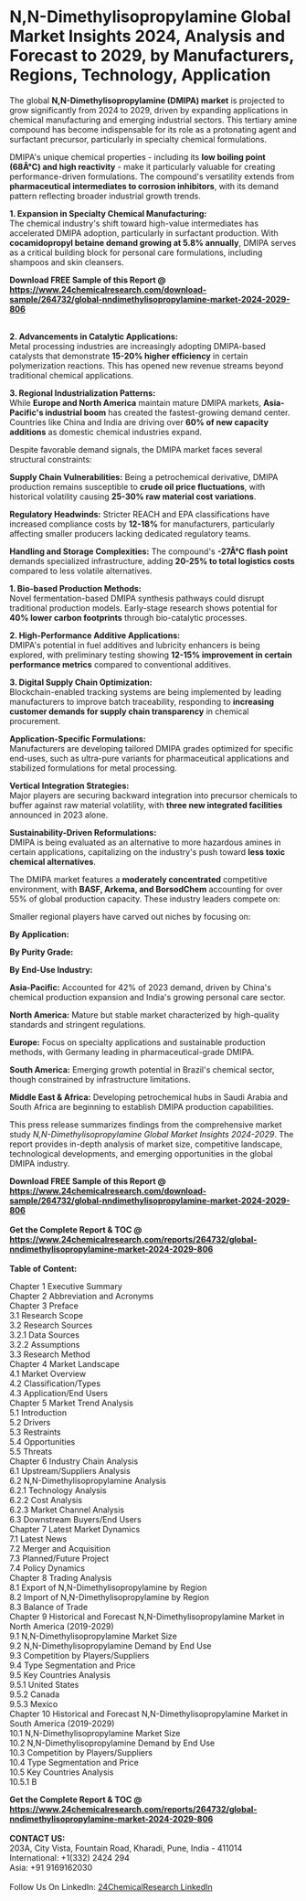 <h1>N,N-Dimethylisopropylamine Global Market Insights 2024, Analysis and Forecast to 2029, by Manufacturers, Regions, Technology, Application</h1><p>The global <strong>N,N-Dimethylisopropylamine (DMIPA) market</strong> is projected to grow significantly from 2024 to 2029, driven by expanding applications in chemical manufacturing and emerging industrial sectors. This tertiary amine compound has become indispensable for its role as a protonating agent and surfactant precursor, particularly in specialty chemical formulations.</p><p>DMIPA's unique chemical properties - including its <strong>low boiling point (68Â°C) and high reactivity</strong> - make it particularly valuable for creating performance-driven formulations. The compound's versatility extends from <strong>pharmaceutical intermediates to corrosion inhibitors</strong>, with its demand pattern reflecting broader industrial growth trends.</p><p><strong>1. Expansion in Specialty Chemical Manufacturing:</strong><br>
The chemical industry's shift toward high-value intermediates has accelerated DMIPA adoption, particularly in surfactant production. With <strong>cocamidopropyl betaine demand growing at 5.8% annually</strong>, DMIPA serves as a critical building block for personal care formulations, including shampoos and skin cleansers.</p><div><b>Download FREE Sample of this Report @ 
            <a href="https://www.24chemicalresearch.com/download-sample/264732/global-nndimethylisopropylamine-market-2024-2029-806">
            https://www.24chemicalresearch.com/download-sample/264732/global-nndimethylisopropylamine-market-2024-2029-806</a></b></div><br><p><strong>2. Advancements in Catalytic Applications:</strong><br>
Metal processing industries are increasingly adopting DMIPA-based catalysts that demonstrate <strong>15-20% higher efficiency</strong> in certain polymerization reactions. This has opened new revenue streams beyond traditional chemical applications.</p><p><strong>3. Regional Industrialization Patterns:</strong><br>
While <strong>Europe and North America</strong> maintain mature DMIPA markets, <strong>Asia-Pacific's industrial boom</strong> has created the fastest-growing demand center. Countries like China and India are driving over <strong>60% of new capacity additions</strong> as domestic chemical industries expand.</p><p>Despite favorable demand signals, the DMIPA market faces several structural constraints:</p><p><strong>Supply Chain Vulnerabilities:</strong> Being a petrochemical derivative, DMIPA production remains susceptible to <strong>crude oil price fluctuations</strong>, with historical volatility causing <strong>25-30% raw material cost variations</strong>.</p><p><strong>Regulatory Headwinds:</strong> Stricter REACH and EPA classifications have increased compliance costs by <strong>12-18%</strong> for manufacturers, particularly affecting smaller producers lacking dedicated regulatory teams.</p><p><strong>Handling and Storage Complexities:</strong> The compound's <strong>-27Â°C flash point</strong> demands specialized infrastructure, adding <strong>20-25% to total logistics costs</strong> compared to less volatile alternatives.</p><p><strong>1. Bio-based Production Methods:</strong><br>
Novel fermentation-based DMIPA synthesis pathways could disrupt traditional production models. Early-stage research shows potential for <strong>40% lower carbon footprints</strong> through bio-catalytic processes.</p><p><strong>2. High-Performance Additive Applications:</strong><br>
DMIPA's potential in fuel additives and lubricity enhancers is being explored, with preliminary testing showing <strong>12-15% improvement in certain performance metrics</strong> compared to conventional additives.</p><p><strong>3. Digital Supply Chain Optimization:</strong><br>
Blockchain-enabled tracking systems are being implemented by leading manufacturers to improve batch traceability, responding to <strong>increasing customer demands for supply chain transparency</strong> in chemical procurement.</p><p><strong>Application-Specific Formulations:</strong><br>
	Manufacturers are developing tailored DMIPA grades optimized for specific end-uses, such as ultra-pure variants for pharmaceutical applications and stabilized formulations for metal processing.</p><p><strong>Vertical Integration Strategies:</strong><br>
	Major players are securing backward integration into precursor chemicals to buffer against raw material volatility, with <strong>three new integrated facilities</strong> announced in 2023 alone.</p><p><strong>Sustainability-Driven Reformulations:</strong><br>
	DMIPA is being evaluated as an alternative to more hazardous amines in certain applications, capitalizing on the industry's push toward <strong>less toxic chemical alternatives</strong>.</p><p>The DMIPA market features a <strong>moderately concentrated</strong> competitive environment, with <strong>BASF, Arkema, and BorsodChem</strong> accounting for over 55% of global production capacity. These industry leaders compete on:</p><p>Smaller regional players have carved out niches by focusing on:</p><p><strong>By Application:</strong></p><p><strong>By Purity Grade:</strong></p><p><strong>By End-Use Industry:</strong></p><p><strong>Asia-Pacific:</strong> Accounted for 42% of 2023 demand, driven by China's chemical production expansion and India's growing personal care sector.</p><p><strong>North America:</strong> Mature but stable market characterized by high-quality standards and stringent regulations.</p><p><strong>Europe:</strong> Focus on specialty applications and sustainable production methods, with Germany leading in pharmaceutical-grade DMIPA.</p><p><strong>South America:</strong> Emerging growth potential in Brazil's chemical sector, though constrained by infrastructure limitations.</p><p><strong>Middle East &amp; Africa:</strong> Developing petrochemical hubs in Saudi Arabia and South Africa are beginning to establish DMIPA production capabilities.</p><p>This press release summarizes findings from the comprehensive market study <em>N,N-Dimethylisopropylamine Global Market Insights 2024-2029</em>. The report provides in-depth analysis of market size, competitive landscape, technological developments, and emerging opportunities in the global DMIPA industry.</p><div><b>Download FREE Sample of this Report @ 
            <a href="https://www.24chemicalresearch.com/download-sample/264732/global-nndimethylisopropylamine-market-2024-2029-806">
            https://www.24chemicalresearch.com/download-sample/264732/global-nndimethylisopropylamine-market-2024-2029-806</a></b></div><br><div><b>Get the Complete Report & TOC @ 
            <a href="https://www.24chemicalresearch.com/reports/264732/global-nndimethylisopropylamine-market-2024-2029-806">
            https://www.24chemicalresearch.com/reports/264732/global-nndimethylisopropylamine-market-2024-2029-806</a></b></div><br>
            <b>Table of Content:</b><p>Chapter 1 Executive Summary<br />
Chapter 2 Abbreviation and Acronyms<br />
Chapter 3 Preface<br />
3.1 Research Scope<br />
3.2 Research Sources<br />
3.2.1 Data Sources<br />
3.2.2 Assumptions<br />
3.3 Research Method<br />
Chapter 4 Market Landscape<br />
4.1 Market Overview<br />
4.2 Classification/Types<br />
4.3 Application/End Users<br />
Chapter 5 Market Trend Analysis<br />
5.1 Introduction<br />
5.2 Drivers<br />
5.3 Restraints<br />
5.4 Opportunities<br />
5.5 Threats<br />
Chapter 6 Industry Chain Analysis<br />
6.1 Upstream/Suppliers Analysis<br />
6.2 N,N-Dimethylisopropylamine Analysis<br />
6.2.1 Technology Analysis<br />
6.2.2 Cost Analysis<br />
6.2.3 Market Channel Analysis<br />
6.3 Downstream Buyers/End Users<br />
Chapter 7 Latest Market Dynamics<br />
7.1 Latest News<br />
7.2 Merger and Acquisition<br />
7.3 Planned/Future Project<br />
7.4 Policy Dynamics<br />
Chapter 8 Trading Analysis<br />
8.1 Export of N,N-Dimethylisopropylamine by Region<br />
8.2 Import of N,N-Dimethylisopropylamine by Region<br />
8.3 Balance of Trade<br />
Chapter 9 Historical and Forecast N,N-Dimethylisopropylamine Market in North America (2019-2029)<br />
9.1 N,N-Dimethylisopropylamine Market Size<br />
9.2 N,N-Dimethylisopropylamine Demand by End Use<br />
9.3 Competition by Players/Suppliers<br />
9.4 Type Segmentation and Price<br />
9.5 Key Countries Analysis<br />
9.5.1 United States<br />
9.5.2 Canada<br />
9.5.3 Mexico<br />
Chapter 10 Historical and Forecast N,N-Dimethylisopropylamine Market in South America (2019-2029)<br />
10.1 N,N-Dimethylisopropylamine Market Size<br />
10.2 N,N-Dimethylisopropylamine Demand by End Use<br />
10.3 Competition by Players/Suppliers<br />
10.4 Type Segmentation and Price<br />
10.5 Key Countries Analysis<br />
10.5.1 B</p><div><b>Get the Complete Report & TOC @ 
            <a href="https://www.24chemicalresearch.com/reports/264732/global-nndimethylisopropylamine-market-2024-2029-806">
            https://www.24chemicalresearch.com/reports/264732/global-nndimethylisopropylamine-market-2024-2029-806</a></b></div><br><b>CONTACT US:</b><br>
            203A, City Vista, Fountain Road, Kharadi, Pune, India - 411014<br>
            International: +1(332) 2424 294<br>
            Asia: +91 9169162030 <br><br>
            Follow Us On LinkedIn: <a href="https://www.linkedin.com/company/24chemicalresearch/">24ChemicalResearch LinkedIn</a>
